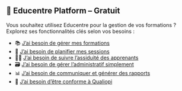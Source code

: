 ## 🧩 Educentre Platform – Gratuit

Vous souhaitez utilisez Educentre pour la gestion de vos formations ? 
Explorez ses fonctionnalités clés selon vos besoins :

- 📚 [J’ai besoin de gérer mes formations](./gestion-formations.md)  
- 📅 [J’ai besoin de planifier mes sessions](./planification-sessions.md)  
- 👨‍🎓 [J’ai besoin de suivre l’assiduité des apprenants](./suivi-assiduite.md)  
- 🗃️ [J’ai besoin de gérer l’administratif simplement](./gestion-administrative.md)  
- 📊 [J’ai besoin de communiquer et générer des rapports](./communication-rapport.md)  
- 🏅 [J’ai besoin d’être conforme à Qualiopi](./qualiopi.md)
